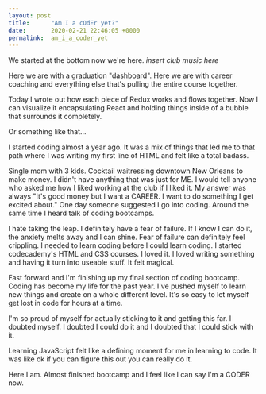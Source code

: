 ```yaml
---
layout: post
title:      "Am I a cOdEr yet?"
date:       2020-02-21 22:46:05 +0000
permalink:  am_i_a_coder_yet
---
```



We started at the bottom now we're here. *insert club music here*

Here we are with a graduation "dashboard". Here we are with career coaching and everything else that's pulling the entire course together. 

Today I wrote out how each piece of Redux works and flows together. Now I can visualize it encapsulating React and holding things inside of a bubble that surrounds it completely. 

Or something like that... 

I started coding almost a year ago. It was a mix of things that led me to that path where I was writing my first line of HTML and felt like a total badass. 

Single mom with 3 kids. Cocktail waitressing downtown New Orleans to make money. I didn't have anything that was just for ME. I would tell anyone who asked me how I liked working at the club if I liked it. My answer was always "It's good money but I want a CAREER. I want to do something I get excited about." One day someone suggested I go into coding. Around the same time I heard talk of coding bootcamps. 

I hate taking the leap. I definitely have a fear of failure. If I know I can do it, the anxiety melts away and I can shine. Fear of failure can definitely feel crippling. I needed to learn coding before I could learn coding. I started codecademy's HTML and CSS courses. I loved it. I loved writing something and having it turn into useable stuff. It felt magical.  

Fast forward and I'm finishing up my final section of coding bootcamp. Coding has become my life for the past year. I've pushed myself to learn new things and create on a whole different level. It's so easy to let myself get lost in code for hours at a time. 

I'm so proud of myself for actually sticking to it and getting this far. I doubted myself. I doubted I could do it and I doubted that I could stick with it. 

Learning JavaScript felt like a defining moment for me in learning to code. It was like ok if you can figure this out you can really do it. 

Here I am. Almost finished bootcamp and I feel like I can say I'm a CODER now. 
